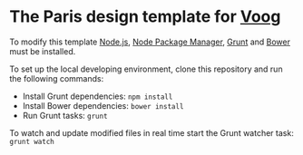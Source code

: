 # The Paris design template for [Voog](https://www.voog.com)

To modify this template [Node.js](http://www.nodejs.org/), [Node Package Manager](https://www.npmjs.org/), [Grunt](http://www.gruntjs.com/) and [Bower](http://www.bower.io/) must be installed.

To set up the local developing environment, clone this repository and run the following commands:

* Install Grunt dependencies: ```npm install```
* Install Bower dependencies: ```bower install```
* Run Grunt tasks: ```grunt```

To watch and update modified files in real time start the Grunt watcher task: ```grunt watch```
